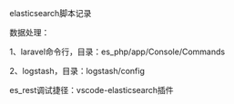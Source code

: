 elasticsearch脚本记录

数据处理：

1、laravel命令行，目录：es_php/app/Console/Commands

2、logstash，目录：logstash/config

es_rest调试捷径：vscode-elasticsearch插件